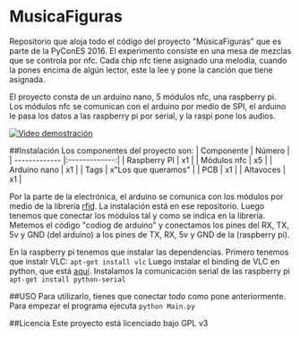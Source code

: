 # MusicaFiguras
Repositorio que aloja todo el código del proyecto "MúsicaFiguras" que es parte de la PyConES 2016. El experimento consiste en una mesa de mezclas que se controla por nfc. Cada chip nfc tiene asignado una melodía, cuando la pones encima de algún lector, este la lee y pone la canción que tiene asignada.

El proyecto consta de un arduino nano, 5 módulos nfc, una raspberry pi. Los módulos nfc se comunican con el arduino por medio de SPI, el arduino le pasa los datos a las raspberry pi por serial, y la raspi pone los audios.

[![Video demostración](https://img.youtube.com/vi/0RvY7xLZidY/0.jpg)](https://www.youtube.com/watch?v=0RvY7xLZidY)

##Instalación
Los componentes del proyecto son:
| Componente        | Número           |
| ------------- |:-------------:|
| Raspberry PI  | x1 |
| Módulos nfc      | x5      |
| Arduino nano  | x1     |
| Tags | x"Los que queramos" |
| PCB | x1 |
| Altavoces | x1 |

Por la parte de la electrónica, el arduino se comunica con los módulos por medio de la librería [rfid](https://github.com/miguelbalboa/rfid). La instalación está en ese repositorio. Luego tenemos que conectar los módulos tal y como se indica en la librería. Metemos el código "codiog de arduino" y conectamos los pines del RX, TX, 5v y GND (del arduino) a los pines de TX, RX, 5v y GND de la (raspberry pi).

En la raspberry pi tenemos que instalar las dependencias. Primero tenemos que instalr VLC: `apt-get install vlc`
Luego instalar el binding de VLC en python, que está [aquí](https://github.com/oaubert/python-vlc).
Instalamos la comunicación serial de las raspberry pi `apt-get install python-serial`

##USO 
Para utilizarlo, tienes que conectar todo como pone anteriormente. Para empezar el programa ejecuta `python Main.py`

##Licencia
Este proyecto está licenciado bajo GPL v3



